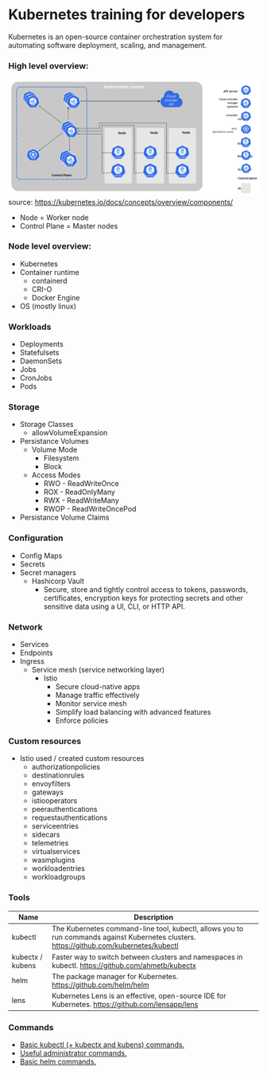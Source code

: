# Kubernetes training for developers
Kubernetes is an open-source container orchestration system for automating software deployment, scaling, and management.

### High level overview:
![components-of-kubernetes](images/components-of-kubernetes.svg)
source: https://kubernetes.io/docs/concepts/overview/components/

- Node = Worker node
- Control Plane = Master nodes

### Node level overview:
- Kubernetes
- Container runtime
    - containerd
    - CRI-O
    - Docker Engine
- OS (mostly linux)

### Workloads
- Deployments
- Statefulsets
- DaemonSets
- Jobs
- CronJobs
- Pods

### Storage
- Storage Classes
    - allowVolumeExpansion
- Persistance Volumes
    - Volume Mode
        - Filesystem
        - Block
    - Access Modes
        - RWO - ReadWriteOnce
        - ROX - ReadOnlyMany
        - RWX - ReadWriteMany
        - RWOP - ReadWriteOncePod
- Persistance Volume Claims

### Configuration
- Config Maps
- Secrets
- Secret managers
    - Hashicorp Vault
        - Secure, store and tightly control access to tokens, passwords, certificates, encryption keys for protecting secrets and other sensitive data using a UI, CLI, or HTTP API.

### Network
- Services
- Endpoints
- Ingress
    - Service mesh (service networking layer)
        - Istio
            - Secure cloud-native apps
            - Manage traffic effectively
            - Monitor service mesh
            - Simplify load balancing with advanced features
            - Enforce policies

### Custom resources
- Istio used / created custom resources
    - authorizationpolicies
    - destinationrules
    - envoyfilters
    - gateways
    - istiooperators
    - peerauthentications
    - requestauthentications
    - serviceentries
    - sidecars
    - telemetries
    - virtualservices
    - wasmplugins
    - workloadentries
    - workloadgroups

### Tools
| Name | Description |
|---|---|
|kubectl | The Kubernetes command-line tool, kubectl, allows you to run commands against Kubernetes clusters. https://github.com/kubernetes/kubectl |
|kubectx / kubens | Faster way to switch between clusters and namespaces in kubectl. https://github.com/ahmetb/kubectx |
|helm | The package manager for Kubernetes. https://github.com/helm/helm |
|lens | Kubernetes Lens is an effective, open-source IDE for Kubernetes. https://github.com/lensapp/lens |

### Commands
- [Basic kubectl (+ kubectx and kubens) commands.](./commands.md)
- [Useful administrator commands.](./administrator_commands.md)
- [Basic helm commands.](./helm.md)